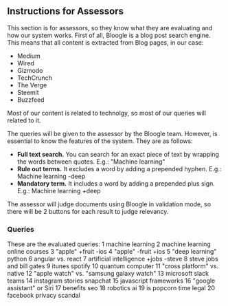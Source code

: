 ## Instructions for Assessors
This section is for assessors, so they know what they are evaluating and how our system works. First of all, Bloogle is a blog post search engine. This means that all content is extracted from Blog pages, in our case:
- Medium
- Wired
- Gizmodo
- TechCrunch
- The Verge
- Steemit
- Buzzfeed

Most of our content is related to technolgy, so most of our queries will related to it.

The queries will be given to the assessor by the Bloogle team. However, is essential to know the features of the system. They are as follows:
- **Full text search.** You can search for an exact piece of text by wrapping the words between quotes. E.g.: "Machine learning"
- **Rule out terms.** It excludes a word by adding a prepended hyphen. E.g.: Machine learning -deep
- **Mandatory term.** It includes a word by adding a prepended plus sign. E.g.: Machine learning +deep

The assessor will judge documents using Bloogle in validation mode, so there will be 2 buttons for each result to judge relevancy.

### Queries
These are the evaluated queries:
1 machine learning
2 machine learning online courses
3 "apple" +fruit -ios
4 "apple" -fruit +ios
5 "deep learning" python
6 angular vs. react
7 artificial intelligence +jobs -steve
8 steve jobs and bill gates
9 itunes spotify
10 quantum computer
11 "cross platform" vs. native
12 "apple watch" vs. "samsung galaxy watch"
13 microsoft slack teams
14 instagram stories snapchat
15 javascript frameworks
16 "google assistant" or Siri
17 benefits seo
18 robotics ai
19 is popcorn time legal
20 facebook privacy scandal
